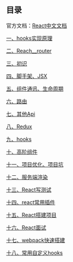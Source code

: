 ## 目录官方文档：[React中文文档](https://zh-hans.reactjs.org/)[一、hooks实现原理](hooks实现原理.md)[二、Reach__router](Reach__router.md)[三、初识](react-01%20初识.md)[四、脚手架、JSX](react-02%20脚手架、JSX.md)[五、组件通讯、生命周期](react-03%20组件通讯、生命周期.md)[六、路由](react-04%20路由.md)[七、其他Api](react-05%20其他Api.md)[八、Redux](react-06%20Redux.md)[九、hooks](react-07%20hooks.md)[十、高阶组件](react-08%20高阶组件.md)[十一、项目优化、项目坑](react-09%20项目优化、项目坑.md)[十二、服务端渲染](react-10%20服务端渲染.md)[十三、React写测试](React写测试.md)[十四、react常用插件](react常用插件.md)[十五、React搭建项目](React搭建项目.md)[十六、React面试](React面试.md)[十七、webpack快速搭建](webpack快速搭建.md)[十八、常用自定义hooks](常用自定义hooks.md)